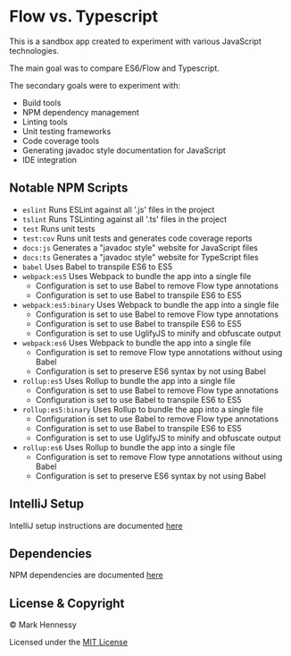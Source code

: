 # Flow vs. Typescript
This is a sandbox app created to experiment with various JavaScript technologies. 

The main goal was to compare ES6/Flow and Typescript.

The secondary goals were to experiment with:

* Build tools
* NPM dependency management
* Linting tools
* Unit testing frameworks
* Code coverage tools
* Generating javadoc style documentation for JavaScript
* IDE integration

## Notable NPM Scripts
* `eslint` Runs ESLint against all '.js' files in the project
* `tslint` Runs TSLinting against all '.ts' files in the project
* `test` Runs unit tests
* `test:cov` Runs unit tests and generates code coverage reports
* `docs:js` Generates a "javadoc style" website for JavaScript files
* `docs:ts` Generates a "javadoc style" website for TypeScript files
* `babel` Uses Babel to transpile ES6 to ES5
* `webpack:es5` Uses Webpack to bundle the app into a single file
  * Configuration is set to use Babel to remove Flow type annotations
  * Configuration is set to use Babel to transpile ES6 to ES5
* `webpack:es5:binary` Uses Webpack to bundle the app into a single file
  * Configuration is set to use Babel to remove Flow type annotations
  * Configuration is set to use Babel to transpile ES6 to ES5
  * Configuration is set to use UglifyJS to minify and obfuscate output
* `webpack:es6` Uses Webpack to bundle the app into a single file
  * Configuration is set to remove Flow type annotations without using Babel
  * Configuration is set to preserve ES6 syntax by not using Babel
* `rollup:es5` Uses Rollup to bundle the app into a single file 
  * Configuration is set to use Babel to remove Flow type annotations
  * Configuration is set to use Babel to transpile ES6 to ES5
* `rollup:es5:binary` Uses Rollup to bundle the app into a single file
  * Configuration is set to use Babel to remove Flow type annotations
  * Configuration is set to use Babel to transpile ES6 to ES5
  * Configuration is set to use UglifyJS to minify and obfuscate output
* `rollup:es6` Uses Rollup to bundle the app into a single file
  * Configuration is set to remove Flow type annotations without using Babel
  * Configuration is set to preserve ES6 syntax by not using Babel

## IntelliJ Setup
IntelliJ setup instructions are documented [here](docs/intelliJSetup.md)

## Dependencies
NPM dependencies are documented [here](docs/dependencies.md)

## License & Copyright
© Mark Hennessy

Licensed under the [MIT License](LICENSE)
